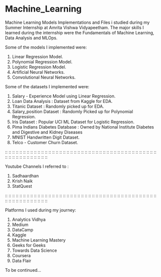 # Machine_Learning


Machine Learning Models Implementations and Files i studied during my Summer Internship at Amrita Vishwa Vidyapeetham. The major skills I learned during the internship were the Fundamentals of Machine Learning, Data Analysis and MLOps.

Some of the models I implemented were:
1. Linear Regression Model.
2. Polynomial Regression Model.
3. Logistic Regression Model.
4. Artificial Neural Networks.
5. Convolutional Neural Networks.

Some of the datasets I implemented were:
1. Salary - Experience Model using Linear Regression.
2. Loan Data Analysis : Dataset from Kaggle for EDA.
3. Titanic Dataset : Randomly picked up for EDA.
4. Salary_position Dataset : Randomly Picked up for Polynomial Regression.
5. Iris Dataset : Popular UCI ML Dataset for Logistic Regression.
6. Pima Indians Diabetes Database : Owned by National Institute Diabetes and Digestive and Kidney Diseases
7. MNIST Handwritten Digit Dataset.
8. Telco - Customer Churn Dataset.
   
:: :: :: :: :: :: :: :: :: :: :: :: :: :: :: :: :: :: :: :: :: :: :: :: :: :: :: :: :: :: :: :: :: :: :: :: :: :: :: :: :: :: :: :: :: :: :: :: :: :: :: :: :: :: 

Youtube Channels I referred to :
1. Sadhaardhan
2. Krish Naik
3. StatQuest

:: :: :: :: :: :: :: :: :: :: :: :: :: :: :: :: :: :: :: :: :: :: :: :: :: :: :: :: :: :: :: :: :: :: :: :: :: :: :: :: :: :: :: :: :: :: :: :: :: :: :: :: :: :: 

Platforms I used during my journey:
1. Analytics Vidhya
2. Medium
3. DataCamp
4. Kaggle
5. Machine Learning Mastery
6. Geeks for Geeks
7. Towards Data Science
8. Coursera
9. Data Flair

To be continued...
